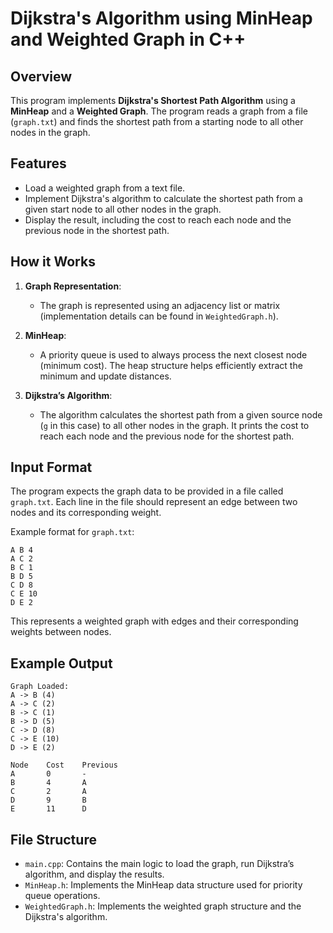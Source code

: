 # Dijkstra's Algorithm using MinHeap and Weighted Graph in C++

## Overview

This program implements **Dijkstra's Shortest Path Algorithm** using a **MinHeap** and a **Weighted Graph**. The program reads a graph from a file (`graph.txt`) and finds the shortest path from a starting node to all other nodes in the graph.

## Features

- Load a weighted graph from a text file.
- Implement Dijkstra's algorithm to calculate the shortest path from a given start node to all other nodes in the graph.
- Display the result, including the cost to reach each node and the previous node in the shortest path.

## How it Works

1. **Graph Representation**: 
   - The graph is represented using an adjacency list or matrix (implementation details can be found in `WeightedGraph.h`).

2. **MinHeap**:
   - A priority queue is used to always process the next closest node (minimum cost). The heap structure helps efficiently extract the minimum and update distances.

3. **Dijkstra’s Algorithm**:
   - The algorithm calculates the shortest path from a given source node (`g` in this case) to all other nodes in the graph. It prints the cost to reach each node and the previous node for the shortest path.

## Input Format

The program expects the graph data to be provided in a file called `graph.txt`. Each line in the file should represent an edge between two nodes and its corresponding weight.

Example format for `graph.txt`:
```
A B 4
A C 2
B C 1
B D 5
C D 8
C E 10
D E 2
```

This represents a weighted graph with edges and their corresponding weights between nodes.


## Example Output

```
Graph Loaded:
A -> B (4)
A -> C (2)
B -> C (1)
B -> D (5)
C -> D (8)
C -> E (10)
D -> E (2)

Node    Cost    Previous
A       0       -
B       4       A
C       2       A
D       9       B
E       11      D
```

## File Structure

- `main.cpp`: Contains the main logic to load the graph, run Dijkstra’s algorithm, and display the results.
- `MinHeap.h`: Implements the MinHeap data structure used for priority queue operations.
- `WeightedGraph.h`: Implements the weighted graph structure and the Dijkstra's algorithm.

